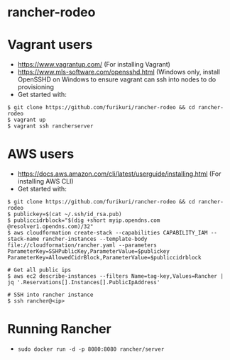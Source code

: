 # rancher-rodeo

# Vagrant users
* https://www.vagrantup.com/ (For installing Vagrant)
* https://www.mls-software.com/opensshd.html (Windows only, install OpenSSHD on Windows to ensure vagrant can ssh into nodes to do provisioning
* Get started with:
```
$ git clone https://github.com/furikuri/rancher-rodeo && cd rancher-rodeo
$ vagrant up
$ vagrant ssh rancherserver
```

# AWS users
* https://docs.aws.amazon.com/cli/latest/userguide/installing.html (For installing AWS CLI)
* Get started with:
```
$ git clone https://github.com/furikuri/rancher-rodeo && cd rancher-rodeo
$ publickey=$(cat ~/.ssh/id_rsa.pub)
$ publiccidrblock="$(dig +short myip.opendns.com @resolver1.opendns.com)/32"
$ aws cloudformation create-stack --capabilities CAPABILITY_IAM --stack-name rancher-instances --template-body file://cloudformation/rancher.yaml --parameters ParameterKey=SSHPublicKey,ParameterValue=$publickey ParameterKey=AllowedCidrBlock,ParameterValue=$publiccidrblock

# Get all public ips
$ aws ec2 describe-instances --filters Name=tag-key,Values=Rancher | jq '.Reservations[].Instances[].PublicIpAddress'

# SSH into rancher instance
$ ssh rancher@<ip>
```

# Running Rancher
* `sudo docker run -d -p 8080:8080 rancher/server`
